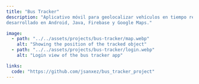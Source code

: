 ```yaml
---
title: "Bus Tracker"
description: "Aplicativo móvil para geolocalizar vehículos en tiempo real
desarrollado en Android, Java, Firebase y Google Maps."

image:
  - path: "../../assets/projects/bus-tracker/map.webp"
    alt: "Showing the position of the tracked object"
  - path: "../../assets/projects/bus-tracker/login.webp"
    alt: "Login view of the bus tracker app"

links:
  code: "https://github.com/jsanxez/bus_tracker_project"
---
```

